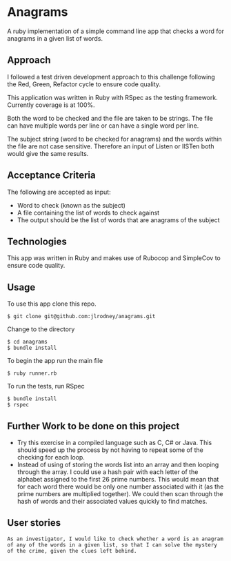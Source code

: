 # Anagrams

A ruby implementation of a simple command line app that checks a word for anagrams in a given list of words.

## Approach
I followed a test driven development approach to this challenge following the Red, Green, Refactor cycle to ensure code quality.

This application was written in Ruby with RSpec as the testing framework. Currently coverage is at 100%.

Both the word to be checked and the file are taken to be strings. The file can have multiple words per line or can have a single word per line.

The subject string (word to be checked for anagrams) and the words within the file are not case sensitive. Therefore an input of Listen or lISTen both would give the same results.

## Acceptance Criteria
The following are accepted as input:

- Word to check (known as the subject)
- A file containing the list of words to check against
- The output should be the list of words that are anagrams of the subject

## Technologies
This app was written in Ruby and makes use of Rubocop and SimpleCov to ensure code  quality.

## Usage

To use this app clone this repo.
```
$ git clone git@github.com:jlrodney/anagrams.git
```
Change to the directory
```
$ cd anagrams
$ bundle install
```
To begin the app run the main file
```
$ ruby runner.rb
```

To run the tests, run RSpec
```
$ bundle install
$ rspec
```






## Further Work to be done on this project
- Try this exercise in a compiled language such as C, C# or Java. This should speed up the process by not having to repeat some of the checking for each loop. 
- Instead of using of storing the words list into an array and then looping through the array. I could use a hash pair with each letter of the alphabet assigned to the first 26 prime numbers. This would mean that for each word there would be only one number associated with it (as the prime numbers are multiplied together). We could then scan through the hash of words and their associated values quickly to find matches.

User stories
-------------

```
As an investigator, I would like to check whether a word is an anagram of any of the words in a given list, so that I can solve the mystery of the crime, given the clues left behind.
```
